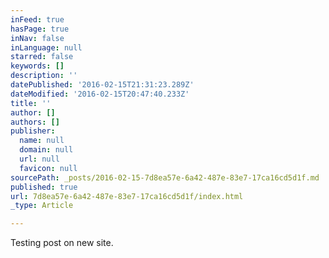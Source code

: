 ```yaml
---
inFeed: true
hasPage: true
inNav: false
inLanguage: null
starred: false
keywords: []
description: ''
datePublished: '2016-02-15T21:31:23.289Z'
dateModified: '2016-02-15T20:47:40.233Z'
title: ''
author: []
authors: []
publisher:
  name: null
  domain: null
  url: null
  favicon: null
sourcePath: _posts/2016-02-15-7d8ea57e-6a42-487e-83e7-17ca16cd5d1f.md
published: true
url: 7d8ea57e-6a42-487e-83e7-17ca16cd5d1f/index.html
_type: Article

---
```

Testing post on new site.